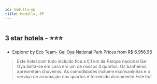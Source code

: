 ```yaml
---
id: madulla-ep
title: Madulla, EP
---
```


<center><img src="https://i.travelapi.com/hotels/32000000/32000000/31999100/31999085/71627af1_z.jpg" alt="" /></center>


##  3 star hotels - ⭐️⭐️⭐️

-    [Explorer by Eco Team- Gal Oya National Park](https://www.hurb.com/br/aud/https://www.hurb.com/br/hotels/madulla/explorer-by-eco-team-gal-oya-national-park-HT-QZSU?cmp=18055) Prices from R$ 6.956,96
   > Este hotel com tudo incluído fica a 0,1 km de Parque nacional Gal Oya.Sinta-se em casa em um de nossos 3 quartos. Os banheiros apresentam chuveiros. As comodidades incluem escrivaninhas e o serviço de arrumação nos quartos é fornecido diariamente.Este hot
